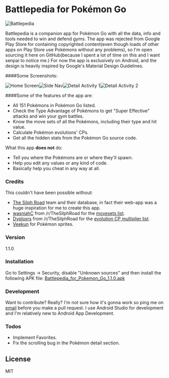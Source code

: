 # Battlepedia for Pokémon Go

![Battlepedia](https://thumbs.gfycat.com/ConsciousIllinformedJumpingbean-size_restricted.gif)

Battlepedia is a companion app for Pokémon Go with all the data, info and tools needed to win and defend gyms. The app was rejected from Google Play Store for containing copyrighted content(even though loads of other apps on Play Store use Pokémons without any problems), so I'm open sourcing it here on GitHub(because I spent a lot of time on this and I want senpai to notice me.) For now the app is exclusively on Android, and the design is heavily inspired by Google's Material Design Guidelines.


####Some Screenshots:

![Home Screen](http://i.imgur.com/VI8F14x.png?1)![Side Nav](http://i.imgur.com/JsDhiNO.png?1)![Detail Activity 1](http://i.imgur.com/uVmsLf1.png?1)![Detail Activity 2](http://i.imgur.com/mQRQRKT.png?1)

####Some of the features of the app are:

  - All 151 Pokémons in Pokémon Go listed.
  - Check the Type Advantage of Pokémons to get "Super Effective" attacks and win your gym battles.
  - Know the move sets of all the Pokémons, including their type and hit value.
  - Calculate Pokémon evolutions' CPs.
  - Get all the hidden stats from the Pokémon Go source code.

What this app **does not** do:

  - Tell you where the Pokémons are or where they'll spawn.
  - Help you edit any values or any kind of code.
  - Basically help you cheat in any way at all.


### Credits

This couldn't have been possible without:

  - [The Silph Road](https://www.reddit.com/r/TheSilphRoad/) team and their database, in fact their web-app was a huge inspiration for me to create this app.
  - [wasniahC](https://www.reddit.com/user/wasniahC) from /r/TheSilphRoad for the [movesets list](https://www.reddit.com/r/TheSilphRoad/comments/4sqqb0/movesmovesets_in_pokemon_go_an_almost_complete/).
  - [Dyploxrs](https://www.reddit.com/user/Dyploxrs) from /r/TheSilphRoad for the [evolution CP multiplier list](https://www.reddit.com/r/TheSilphRoad/comments/4t6rfd/pokemon_go_spreadsheet_cp_evolution_multipliers/).
  - [Veekun](http://veekun.com/dex/downloads) for Pokémon sprites.


### Version
1.1.0

### Installation

Go to Settings -> Security, disable "Unknown sources" and then install the following APK file:
[Battlepedia_for_Pokemon_Go_1.1.0.apk](https://github.com/nisargkolhe/Battlepedia-for-Pokemon-Go/releases/download/v1.1.0/BattlepediaForPokemonGo_1.1.0.apk)

### Development

Want to contribute? Really? I'm not sure how it's gonna work so ping me on [email](mailto:mail@nisarg.me) before you make a pull request. I use Android Studio for development and I'm relatively new to Android App Development.

### Todos

 - Implement Favorites.
 - Fix the scrolling bug in the Pokémon detail section.


License
----

MIT
